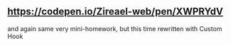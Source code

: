 ## https://codepen.io/Zireael-web/pen/XWPRYdV

and again same very mini-homework, but this time rewritten with Custom Hook

